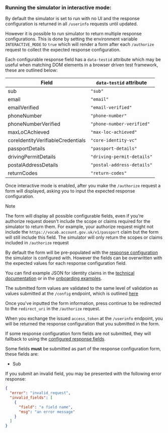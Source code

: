 ### Running the simulator in interactive mode:

By default the simulator is set to run with no UI and the response configuration is returned in all `/userinfo` requests until updated.

However it is possible to run simulator to return multiple response configurations. This is done by setting the environment variable `INTERACTIVE_MODE` to `true` which will render a form after each `/authorize` request to collect the expected response configuration.

Each configurable response field has a `data-testid` attribute which may be useful when matching DOM elements in a browser driven test framework, these are outlined below:

| Field                             | `data-testid` attribute    |
| --------------------------------- | -------------------------- |
| sub                               | `"sub"`                    |
| email                             | `"email"`                  |
| emailVerified                     | `"email-verified"`         |
| phoneNumber                       | `"phone-number"`           |
| phoneNumberVerified               | `"phone-number-verified"`  |
| maxLoCAchieved                    | `"max-loc-achieved"`       |
| coreIdentityVerifiableCredentials | `"core-identity-vc"`       |
| passportDetails                   | `"passport-details"`       |
| drivingPermitDetails              | `"driving-permit-details"` |
| postalAddressDetails              | `"postal-address-details"` |
| returnCodes                       | `"return-codes"`           |

Once interactive mode is enabled, after you make the `/authorize` request a form will displayed, asking you to input the expected response configuration.

> [!NOTE]  
> The form will display all possible configurable fields, even if you're authorize request doesn't include the scope or claims required for the simulator to return them.
> For example, your authorize request might not include the `https://vocab.account.gov.uk/v1/passport` claim but the form will still include this field. The simulator will only return the scopes or claims included in `/authorize` request

By default the form will be pre-populated with the [response configuration](./configuration.md#response-configuration) the simulator is configured with. However the fields can be overwritten with the expected values for each response configuration field.

You can find example JSON for identity claims in the [technical documentation](https://docs.sign-in.service.gov.uk/integrate-with-integration-environment/prove-users-identity/#prove-your-user-39-s-identity) or in the [onboarding examples](https://github.com/govuk-one-login/onboarding-examples).

The submitted form values are validated to the same level of validation as values submitted at the `/config` endpoint, which is outlined [here](./configuration.md#response-configuration)

Once you've inputted the form information, press continue to be redirected to the `redirect_uri` in the `/authorize` request.

When you exchange the issued `access_token` at the `/userinfo` endpoint, you will be returned the response configuration that you submitted in the form.

If some response configuration form fields are not submitted, they will fallback to using the [configured response fields](./configuration.md#response-configuration).

Some fields **must** be submitted as part of the response configuration form, these fields are:

- Sub

If you submit an invalid field, you may be presented with the following error response:

```json
{
  "error": "invalid_request",
  "invalid_fields": [
    {
      "field": "a field name",
      "msg": "an error message"
    }
  ]
}
```
